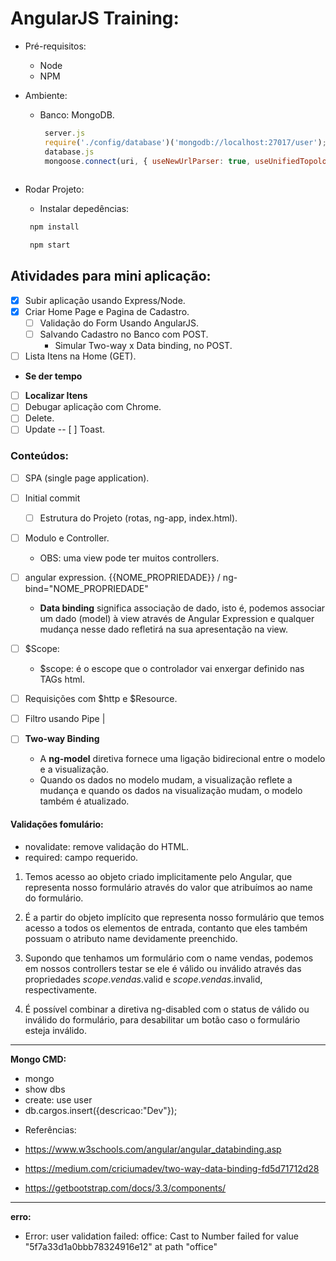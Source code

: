 # AngularJS Training:

* Pré-requisitos:
    - Node
    - NPM

 * Ambiente: 
    - Banco: MongoDB.
        ```javascript
         server.js
         require('./config/database')('mongodb://localhost:27017/user');
         database.js
         mongoose.connect(uri, { useNewUrlParser: true, useUnifiedTopology: true });
         
        ```

* Rodar Projeto:
    * Instalar depedências:
    ```javascript
     npm install
    ```
    
    ```javascript
     npm start
    ```
## Atividades para mini aplicação:

*  [x] Subir aplicação usando Express/Node.
*  [x] Criar Home Page e Pagina de Cadastro.
    *  [ ] Validação do Form Usando AngularJS.
    *  [ ] Salvando Cadastro no Banco com POST.
        *    Simular Two-way x Data binding, no POST.
*  [ ] Lista Itens na Home (GET).

- **Se der tempo**
- [ ] **Localizar Itens**
- [ ] Debugar  aplicação com Chrome.
- [ ] Delete.
- [ ] Update
-- [ ] Toast.

### Conteúdos:

- [ ] SPA (single page application).
- [ ] Initial commit 
    - [ ] Estrutura do Projeto (rotas, ng-app, index.html).
- [ ] Modulo e Controller.
    - OBS:  uma view pode ter muitos controllers.
- [ ] angular expression. {{NOME_PROPRIEDADE}} / ng-bind="NOME_PROPRIEDADE"
    - **Data binding** significa associação de dado, isto é,
    podemos associar um dado (model) à view através de Angular Expression e
    qualquer mudança nesse dado refletirá na sua apresentação na view. 

- [ ] $Scope:
    - $scope: é o escope que o controlador vai enxergar definido nas TAGs html.

- [ ] Requisições com $http e $Resource.
- [ ] Filtro  usando Pipe |
- [ ] **Two-way Binding**
     - A **ng-model** diretiva fornece uma ligação bidirecional entre o modelo e a visualização.
     -  Quando os dados no modelo mudam, a visualização reflete a mudança e quando os dados na visualização mudam, o modelo também é atualizado. 




#### Validações fomulário:

* novalidate: remove validação do HTML.
* required: campo requerido.


1) Temos acesso ao objeto criado implicitamente pelo Angular, que representa nosso formulário através do valor que atribuímos ao name do formulário.

2) É a partir do objeto implícito que representa nosso formulário que temos acesso a todos os elementos de entrada, contanto que eles também possuam o atributo name devidamente preenchido.

3) Supondo que tenhamos um formulário com o name vendas, podemos em nossos controllers testar se ele é válido ou inválido através das propriedades $scope.vendas.$valid e $scope.vendas.$invalid, respectivamente.

4) É possível combinar a diretiva ng-disabled com o status de válido ou inválido do formulário, para desabilitar um botão caso o formulário esteja inválido.

______________________________________________________________

**Mongo CMD:**

* mongo
* show dbs
* create: use user
* db.cargos.insert({descricao:"Dev"});

- Referências:

- https://www.w3schools.com/angular/angular_databinding.asp
- https://medium.com/criciumadev/two-way-data-binding-fd5d71712d28
- https://getbootstrap.com/docs/3.3/components/



___________________________________________________________________________




**erro:**

- Error: user validation failed: office: Cast to Number failed for value "5f7a33d1a0bbb78324916e12" at path "office"